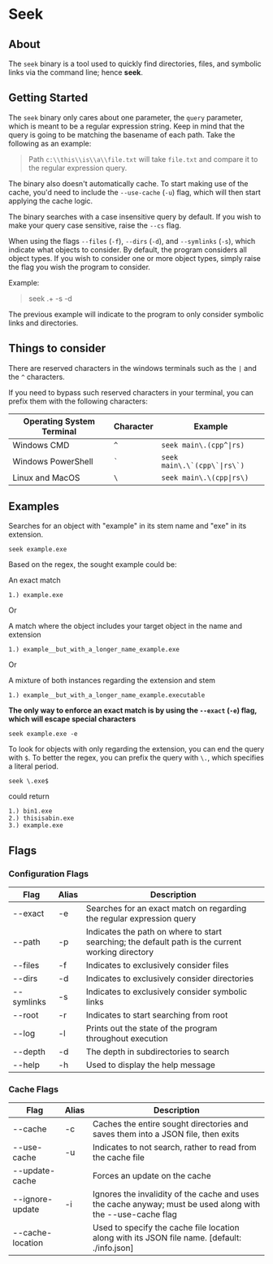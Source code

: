 # Seek

## About
The `seek` binary is a tool used to quickly find directories, files, and symbolic links via the command line; hence **seek**.

## Getting Started
The `seek` binary only cares about one parameter, the `query` parameter, which is meant to be a regular expression string.
Keep in mind that the query is going to be matching the basename of each path. Take the following as an example:

> Path `c:\\this\\is\\a\\file.txt` will take `file.txt` and compare it to the regular expression query.

The binary also doesn't automatically cache.
To start making use of the cache, you'd need to include the `--use-cache` (`-u`) flag, which will then
start applying the cache logic.

The binary searches with a case insensitive query by default.
If you wish to make your query case sensitive, raise the `--cs` flag.

When using the flags `--files` (`-f`), `--dirs` (`-d`), and `--symlinks` (`-s`), which indicate what objects to consider.
By default, the program considers all object types.
If you wish to consider one or more object types, simply raise the flag you wish the program to consider.

Example:

> seek .+ -s -d

The previous example will indicate to the program to only consider symbolic links and directories.


## Things to consider
There are reserved characters in the windows terminals such as the `|` and the `^` characters.

If you need to bypass such reserved characters in your terminal, you can prefix them with the following characters:

|Operating System Terminal|Character| Example|
|-------------------------|---------|--------|
|Windows CMD|`^`|`seek main\.(cpp^\|rs)`|
|Windows PowerShell|`` ` ``|``seek main\.\`(cpp\`\|rs\`)``|
|Linux and MacOS|`\`|`seek main\.\(cpp\|rs\)`|


## Examples
Searches for an object with "example" in its stem name and "exe" in its extension.
```console
seek example.exe
```
Based on the regex, the sought example could be:

An exact match
```text
1.) example.exe
```
Or

A match where the object includes your target object in the name and extension
```text
1.) example__but_with_a_longer_name_example.exe
```
Or

A mixture of both instances regarding the extension and stem
```text
1.) example__but_with_a_longer_name_example.executable
```

**The only way to enforce an exact match is by using the `--exact` (`-e`) flag, which will escape special characters**
```console
seek example.exe -e
```

To look for objects with only regarding the extension, you can end the query with `$`.
To better the regex, you can prefix the query with `\.`, which specifies a literal period.
```console
seek \.exe$
```
could return
```text
1.) bin1.exe
2.) thisisabin.exe
3.) example.exe
```

## Flags
### Configuration Flags

| Flag | Alias | Description |
|------|-|-------------|
|--exact|-e| Searches for an exact match on regarding the regular expression query|
| --path | -p | Indicates the path on where to start searching; the default path is the current working directory |
|--files| -f | Indicates to exclusively consider files |
|--dirs| -d | Indicates to exclusively consider directories|
|--symlinks|-s| Indicates to exclusively consider symbolic links|
| --root | -r | Indicates to start searching from root |
| --log | -l | Prints out the state of the program throughout execution |
| --depth | -d | The depth in subdirectories to search |
|--help| -h | Used to display the help message|

### Cache Flags

| Flag | Alias | Description |
|------|-|-------------|
|--cache| -c | Caches the entire sought directories and saves them into a JSON file, then exits |
|--use-cache| -u | Indicates to not search, rather to read from the cache file |
|--update-cache| | Forces an update on the cache |
|--ignore-update| -i | Ignores the invalidity of the cache and uses the cache anyway; must be used along with the --use-cache flag |
|--cache-location| | Used to specify the cache file location along with its JSON file name. [default: ./info.json]|
